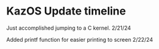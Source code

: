 # KazOS Update timeline
Just accomplished jumping to a C kernel. 2/21/24

Added printf function for easier printing to screen 2/22/24